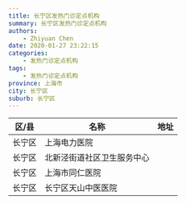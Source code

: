 ```yaml
---
title: 长宁区发热门诊定点机构
summary: 长宁区发热门诊定点机构
authors: 
    - Zhiyuan Chen
date: 2020-01-27 23:22:15
categories: 
    - 发热门诊定点机构
tags: 
    - 发热门诊定点机构
province: 上海市
city: 长宁区
suburb: 长宁区
---
```


|  区/县  |  名称  |  地址  |
|------|-------|------|
|  长宁区  |  上海电力医院  |    
|  长宁区  |  北新泾街道社区卫生服务中心  |    
|  长宁区  |  上海市同仁医院  |    
|  长宁区  |  长宁区天山中医医院  |    

